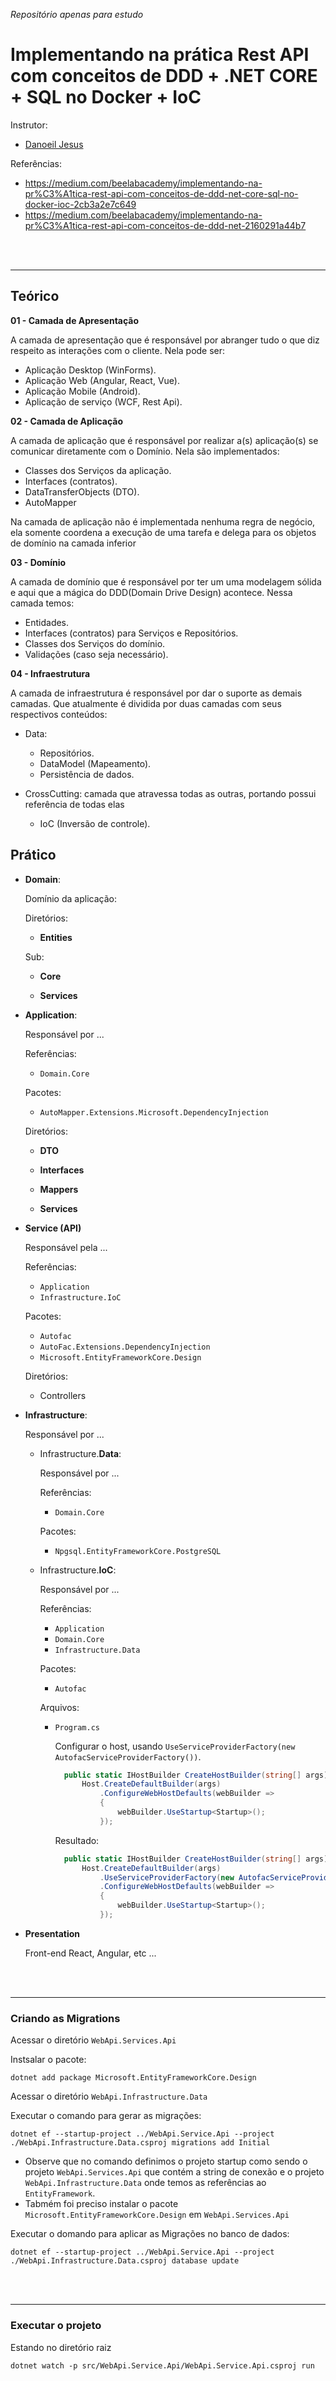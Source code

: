 _Repositório apenas para estudo_

# Implementando na prática Rest API com conceitos de DDD + .NET CORE + SQL no Docker + IoC

Instrutor:

- [Danoeil Jesus](https://github.com/djesusnet)

Referências:

- https://medium.com/beelabacademy/implementando-na-pr%C3%A1tica-rest-api-com-conceitos-de-ddd-net-core-sql-no-docker-ioc-2cb3a2e7c649
- https://medium.com/beelabacademy/implementando-na-pr%C3%A1tica-rest-api-com-conceitos-de-ddd-net-2160291a44b7

<br>
<br>
<hr>

## Teórico

**01 - Camada de Apresentação**

A camada de apresentação que é responsável por abranger tudo o que diz respeito as interações com o cliente. Nela pode ser:

- Aplicação Desktop (WinForms).
- Aplicação Web (Angular, React, Vue).
- Aplicação Mobile (Android).
- Aplicação de serviço (WCF, Rest Api).

**02 - Camada de Aplicação**

A camada de aplicação que é responsável por realizar a(s) aplicação(s) se comunicar diretamente com o Domínio. Nela são implementados:

- Classes dos Serviços da aplicação.
- Interfaces (contratos).
- DataTransferObjects (DTO).
- AutoMapper

Na camada de aplicação não é implementada nenhuma regra de negócio, ela somente coordena a execução de uma tarefa e delega para os objetos de domínio na camada inferior

**03 - Domínio**

A camada de domínio que é responsável por ter um uma modelagem sólida e aqui que a mágica do DDD(Domain Drive Design) acontece. Nessa camada temos:

- Entidades.
- Interfaces (contratos) para Serviços e Repositórios.
- Classes dos Serviços do domínio.
- Validações (caso seja necessário).

**04 - Infraestrutura**

A camada de infraestrutura é responsável por dar o suporte as demais camadas. Que atualmente é dividida por duas camadas com seus respectivos conteúdos:

- Data:

  - Repositórios.
  - DataModel (Mapeamento).
  - Persistência de dados.

- CrossCutting: camada que atravessa todas as outras, portando possui referência de todas elas

  - IoC (Inversão de controle).

## Prático

- **Domain**:

  Domínio da aplicação:

  Diretórios:

  - **Entities**

  Sub:

  - **Core**

  - **Services**

- **Application**:

  Responsável por ...

  Referências:

  - `Domain.Core`

  Pacotes:

  - `AutoMapper.Extensions.Microsoft.DependencyInjection`

  Diretórios:

  - **DTO**

  - **Interfaces**

  - **Mappers**

  - **Services**

- **Service (API)**

  Responsável pela ...

  Referências:

  - `Application`
  - `Infrastructure.IoC`

  Pacotes:

  - `Autofac`
  - `AutoFac.Extensions.DependencyInjection`
  - `Microsoft.EntityFrameworkCore.Design`

  Diretórios:

  - Controllers

- **Infrastructure**:

  Responsável por ...

  - Infrastructure.**Data**:

    Responsável por ...

    Referências:

    - `Domain.Core`

    Pacotes:

    - `Npgsql.EntityFrameworkCore.PostgreSQL`

  - Infrastructure.**IoC**:

    Responsável por ...

    Referências:

    - `Application`
    - `Domain.Core`
    - `Infrastructure.Data`

    Pacotes:

    - `Autofac`

    Arquivos:

    - `Program.cs`

      Configurar o host, usando `UseServiceProviderFactory(new AutofacServiceProviderFactory())`.

      ```cs
        public static IHostBuilder CreateHostBuilder(string[] args) =>
            Host.CreateDefaultBuilder(args)
                .ConfigureWebHostDefaults(webBuilder =>
                {
                    webBuilder.UseStartup<Startup>();
                });
      ```

      Resultado:

      ```cs
        public static IHostBuilder CreateHostBuilder(string[] args) =>
            Host.CreateDefaultBuilder(args)
                .UseServiceProviderFactory(new AutofacServiceProviderFactory())
                .ConfigureWebHostDefaults(webBuilder =>
                {
                    webBuilder.UseStartup<Startup>();
                });
      ```

- **Presentation**

  Front-end React, Angular, etc ...

<br>
<br>
<hr>

### Criando as Migrations

Acessar o diretório `WebApi.Services.Api`

Instsalar o pacote:

```
dotnet add package Microsoft.EntityFrameworkCore.Design
```

Acessar o diretório `WebApi.Infrastructure.Data`

Executar o comando para gerar as migrações:

```
dotnet ef --startup-project ../WebApi.Service.Api --project ./WebApi.Infrastructure.Data.csproj migrations add Initial
```

- Observe que no comando definimos o projeto startup como sendo o projeto `WebApi.Services.Api` que contém a string de conexão e o projeto `WebApi.Infrastructure.Data` onde temos as referências ao `EntityFramework`.
- Tabmém foi preciso instalar o pacote `Microsoft.EntityFrameworkCore.Design` em `WebApi.Services.Api`

Executar o domando para aplicar as Migrações no banco de dados:

```
dotnet ef --startup-project ../WebApi.Service.Api --project ./WebApi.Infrastructure.Data.csproj database update
```

<br>
<br>
<hr>

### Executar o projeto

Estando no diretório raiz

```
dotnet watch -p src/WebApi.Service.Api/WebApi.Service.Api.csproj run
```
